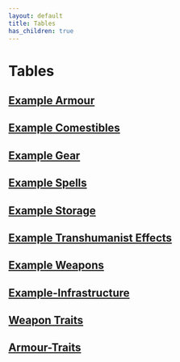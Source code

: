 ```yaml
---
layout: default
title: Tables
has_children: true
---
```

# Tables
## [Example Armour](Example-Armour)
## [Example Comestibles](Example-Comestibles)
## [Example Gear](Game/Example-Gear.md)
## [Example Spells](Example-Spells)
## [Example Storage](Example-Storage)
## [Example Transhumanist Effects](Example-Transhumanist-Effects)
## [Example Weapons](Example-Weapons)
## [Example-Infrastructure](Example-Infrastructure)
## [Weapon Traits](Core/Weapon-Traits)
## [Armour-Traits](Core/Armour-Traits)
